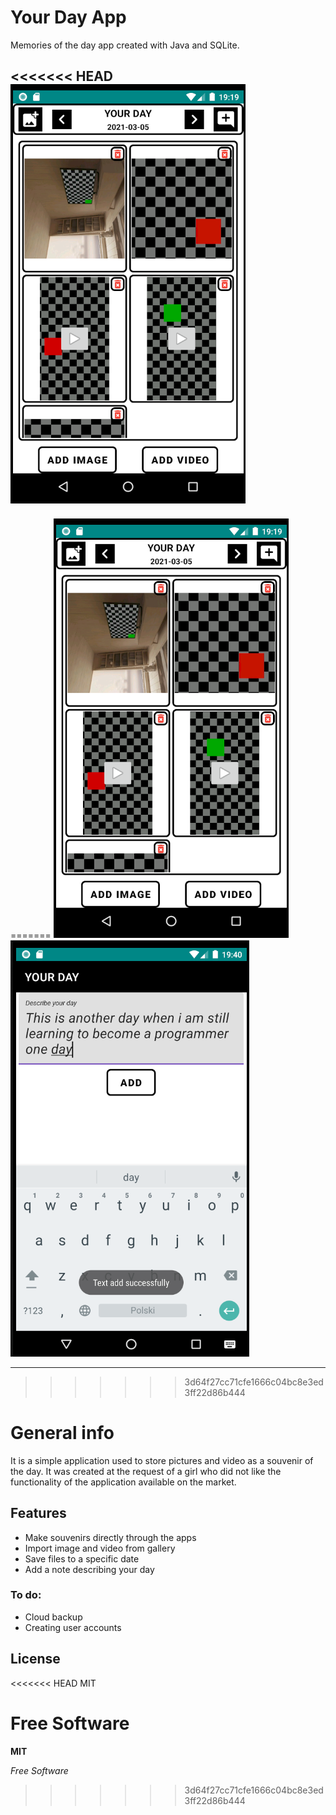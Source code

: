  # Your Day App

Memories of the day app created with Java and SQLite.

<<<<<<< HEAD
![Aplication Screen](./screen/YourDayAppScreen.png)
---
=======
![Aplication Screen](./screen/YourDayAppScreen.png) ![Aplication Screen](./screen/YourDayAppScreen2.png)

---

>>>>>>> 3d64f27cc71cfe1666c04bc8e3ed3ff22d86b444
 # General info
It is a simple application used to store pictures and video as a souvenir of the day.
It was created at the request of a girl who did not like the functionality of the application available on the market.

 ## Features
- Make souvenirs directly through the apps
- Import image and video from gallery
- Save files to a specific date
- Add a note describing your day

### To do:
- Cloud backup
- Creating user accounts

## License

<<<<<<< HEAD
MIT

**Free Software**
=======
**MIT**

*Free Software*
>>>>>>> 3d64f27cc71cfe1666c04bc8e3ed3ff22d86b444
